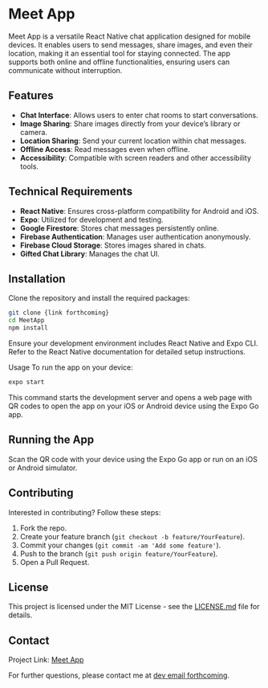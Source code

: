 # Meet App

Meet App is a versatile React Native chat application designed for mobile devices. It enables users to send messages, share images, and even their location, making it an essential tool for staying connected. The app supports both online and offline functionalities, ensuring users can communicate without interruption.

## Features

- **Chat Interface**: Allows users to enter chat rooms to start conversations.
- **Image Sharing**: Share images directly from your device’s library or camera.
- **Location Sharing**: Send your current location within chat messages.
- **Offline Access**: Read messages even when offline.
- **Accessibility**: Compatible with screen readers and other accessibility tools.

## Technical Requirements

- **React Native**: Ensures cross-platform compatibility for Android and iOS.
- **Expo**: Utilized for development and testing.
- **Google Firestore**: Stores chat messages persistently online.
- **Firebase Authentication**: Manages user authentication anonymously.
- **Firebase Cloud Storage**: Stores images shared in chats.
- **Gifted Chat Library**: Manages the chat UI.

## Installation

Clone the repository and install the required packages:

```bash
git clone {link forthcoming}
cd MeetApp
npm install
```

Ensure your development environment includes React Native and Expo CLI. Refer to the React Native documentation for detailed setup instructions.

Usage
To run the app on your device:

```bash
expo start
```

This command starts the development server and opens a web page with QR codes to open the app on your iOS or Android device using the Expo Go app.

## Running the App

Scan the QR code with your device using the Expo Go app or run on an iOS or Android simulator.

## Contributing

Interested in contributing? Follow these steps:

1. Fork the repo.
2. Create your feature branch (`git checkout -b feature/YourFeature`).
3. Commit your changes (`git commit -am 'Add some feature'`).
4. Push to the branch (`git push origin feature/YourFeature`).
5. Open a Pull Request.

## License

This project is licensed under the MIT License - see the [LICENSE.md](LICENSE) file for details.

## Contact

Project Link: [Meet App](https://github.com/yourusername/MeetApp)

For further questions, please contact me at [dev email forthcoming](mailto:your.email@example.com).
